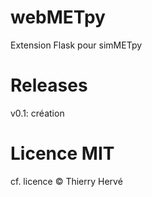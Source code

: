 # webMETpy

Extension Flask pour simMETpy

# Releases

v0.1: création

# Licence MIT

cf. licence © Thierry Hervé